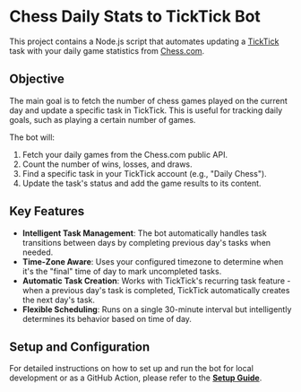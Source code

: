 # Chess Daily Stats to TickTick Bot

This project contains a Node.js script that automates updating a [TickTick](https://ticktick.com) task with your daily game statistics from [Chess.com](https://chess.com).

## Objective

The main goal is to fetch the number of chess games played on the current day and update a specific task in TickTick. This is useful for tracking daily goals, such as playing a certain number of games.

The bot will:

1. Fetch your daily games from the Chess.com public API.
2. Count the number of wins, losses, and draws.
3. Find a specific task in your TickTick account (e.g., "Daily Chess").
4. Update the task's status and add the game results to its content.

## Key Features

- **Intelligent Task Management**: The bot automatically handles task transitions between days by completing previous day's tasks when needed.
- **Time-Zone Aware**: Uses your configured timezone to determine when it's the "final" time of day to mark uncompleted tasks.
- **Automatic Task Creation**: Works with TickTick's recurring task feature - when a previous day's task is completed, TickTick automatically creates the next day's task.
- **Flexible Scheduling**: Runs on a single 30-minute interval but intelligently determines its behavior based on time of day.

## Setup and Configuration

For detailed instructions on how to set up and run the bot for local development or as a GitHub Action, please refer to the **[Setup Guide](SETUP.md)**.

